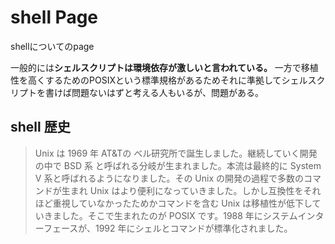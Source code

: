 # shell Page

shellについてのpage

一般的には**シェルスクリプトは環境依存が激しいと言われている。**
一方で移植性を高くするためのPOSIXという標準規格があるためそれに準拠してシェルスクリプトを書けば問題ないはずと考える人もいるが、問題がある。

## shell 歴史

>Unix は 1969 年 AT&Tの ベル研究所で誕生しました。継続していく開発の中で BSD 系 と呼ばれる分岐が生まれました。本流は最終的に System V 系と呼ばれるようになりました。その Unix の開発の過程で多数のコマンドが生まれ Unix はより便利になっていきました。しかし互換性をそれほど重視していなかったためかコマンドを含む Unix は移植性が低下していきました。そこで生まれたのが POSIX です。1988 年にシステムインターフェースが、1992 年にシェルとコマンドが標準化されました。
